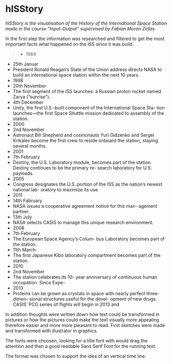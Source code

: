 # hISStory

*hISStory is the visualisation of the History of the International Space Station made in the course “Input-Output” supervised by Fabian Morón Zirfas.*

In the first step the information was researched and filtered to get the most important facts what happened on the ISS since it was build. 

> - 1984
- 25th Januar
- President Ronald Reagan’s State of the Union address directs NASA to build an international space station within the next 10 years.
- 1998
- 20th November
- The first segment of the ISS launches: a Russian proton rocket named Zarya (“sunrise”).
- 4th December
- Unity, the first U.S.-built component of the International Space Sta- tion launches—the first Space Shuttle mission dedicated to assembly of the station.
- 2000
- 2nd November
- Astronaut Bill Shepherd and cosmonauts Yuri Gidzenko and Sergei Krikalev become the first crew to reside onboard the station, staying several months.
- 2001
- 7th February
- Destiny, the U.S. Laboratory module, becomes part of the station. Destiny continues to be the primary re- search laboratory for U.S. payloads.
- 2005
- Congress designates the U.S. portion of the ISS as the nation’s newest national lab- oratory to maximize its use
- 2011
- 14th Fabruary
- NASA issues a cooperative agreement notice for this man- agement partner.
- 13th July
- NASA selects CASIS to manage this unique research environment.
- 2008
- 7th February
- The European Space Agency’s Colum- bus Laboratory becomes part of the station.
- 11th March
- The first Japanese Kibo laboratory compartment becomes part of the station.
- 2010
- 2nd November
- The station celebrates its 10- year anniversary of continuous human occupation. Since Expe-
- 2013
- Proteins can be grown as crystals in space with nearly perfect three-dimen- sional structures useful for the devel- opment of new drugs. CASIS’ PCG series of flights will begin in 2013 and


In addition thoughts were written down how text could be transformed in pictures or how the pictures could make the text visually more appealing therefore easier and more more pleasant to read. 
First sketches were made and transformed with illustrator in graphics. 

The fonts were choosen, looking for a title font with would drag the attention and then a good readable Sans Serif Font for the running text. 

The format was chosen to support the idea of an vertical time line. 




